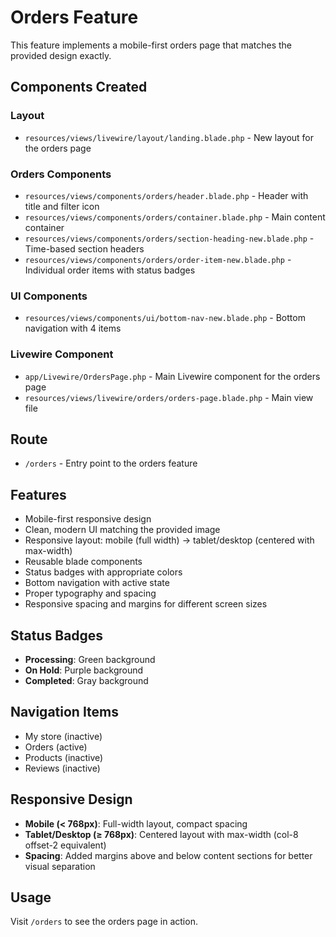 # Orders Feature

This feature implements a mobile-first orders page that matches the provided design exactly.

## Components Created

### Layout
- `resources/views/livewire/layout/landing.blade.php` - New layout for the orders page

### Orders Components
- `resources/views/components/orders/header.blade.php` - Header with title and filter icon
- `resources/views/components/orders/container.blade.php` - Main content container
- `resources/views/components/orders/section-heading-new.blade.php` - Time-based section headers
- `resources/views/components/orders/order-item-new.blade.php` - Individual order items with status badges

### UI Components
- `resources/views/components/ui/bottom-nav-new.blade.php` - Bottom navigation with 4 items

### Livewire Component
- `app/Livewire/OrdersPage.php` - Main Livewire component for the orders page
- `resources/views/livewire/orders/orders-page.blade.php` - Main view file

## Route
- `/orders` - Entry point to the orders feature

## Features
- Mobile-first responsive design
- Clean, modern UI matching the provided image
- Responsive layout: mobile (full width) → tablet/desktop (centered with max-width)
- Reusable blade components
- Status badges with appropriate colors
- Bottom navigation with active state
- Proper typography and spacing
- Responsive spacing and margins for different screen sizes

## Status Badges
- **Processing**: Green background
- **On Hold**: Purple background
- **Completed**: Gray background

## Navigation Items
- My store (inactive)
- Orders (active)
- Products (inactive)
- Reviews (inactive)

## Responsive Design
- **Mobile (< 768px)**: Full-width layout, compact spacing
- **Tablet/Desktop (≥ 768px)**: Centered layout with max-width (col-8 offset-2 equivalent)
- **Spacing**: Added margins above and below content sections for better visual separation

## Usage
Visit `/orders` to see the orders page in action.
